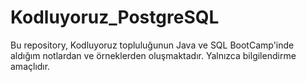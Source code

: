 # Kodluyoruz_PostgreSQL

Bu repository, Kodluyoruz topluluğunun Java ve SQL BootCamp'inde aldığım notlardan ve örneklerden oluşmaktadır. Yalnızca bilgilendirme amaçlıdır.
